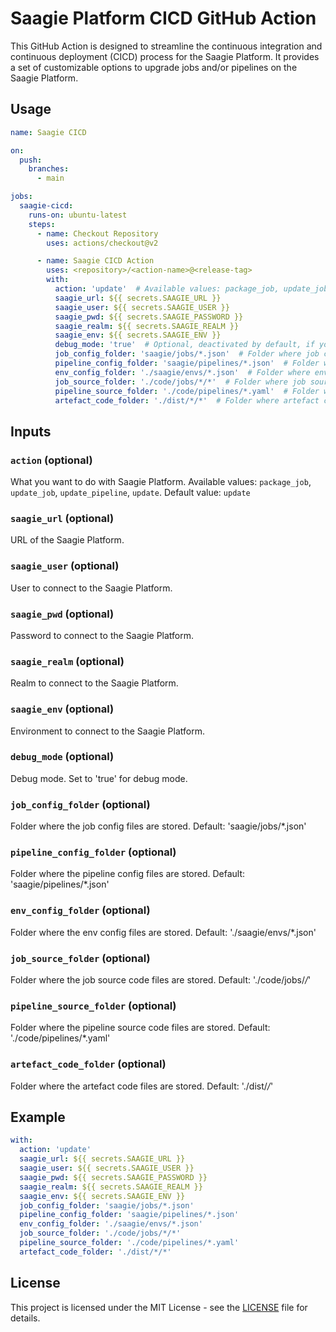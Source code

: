 # Saagie Platform CICD GitHub Action

This GitHub Action is designed to streamline the continuous integration and continuous deployment (CICD)
process for the Saagie Platform. 
It provides a set of customizable options to upgrade jobs and/or pipelines on the Saagie Platform.

## Usage

```yaml
name: Saagie CICD

on:
  push:
    branches:
      - main

jobs:
  saagie-cicd:
    runs-on: ubuntu-latest
    steps:
      - name: Checkout Repository
        uses: actions/checkout@v2

      - name: Saagie CICD Action
        uses: <repository>/<action-name>@<release-tag>
        with:
          action: 'update'  # Available values: package_job, update_job, update_pipeline, update. Default: update
          saagie_url: ${{ secrets.SAAGIE_URL }}
          saagie_user: ${{ secrets.SAAGIE_USER }}
          saagie_pwd: ${{ secrets.SAAGIE_PASSWORD }}
          saagie_realm: ${{ secrets.SAAGIE_REALM }}
          saagie_env: ${{ secrets.SAAGIE_ENV }}
          debug_mode: 'true'  # Optional, deactivated by default, if you set to something different of '' then it activates debug mode
          job_config_folder: 'saagie/jobs/*.json'  # Folder where job config files are stored
          pipeline_config_folder: 'saagie/pipelines/*.json'  # Folder where pipeline config files are stored
          env_config_folder: './saagie/envs/*.json'  # Folder where env config files are stored
          job_source_folder: './code/jobs/*/*'  # Folder where job source code files are stored
          pipeline_source_folder: './code/pipelines/*.yaml'  # Folder where pipeline source code files are stored
          artefact_code_folder: './dist/*/*'  # Folder where artefact code files are stored
```

## Inputs

### `action` (optional)

What you want to do with Saagie Platform. Available values: `package_job`, `update_job`, `update_pipeline`, `update`. 
Default value: `update`

### `saagie_url` (optional)

URL of the Saagie Platform.

### `saagie_user` (optional)

User to connect to the Saagie Platform.

### `saagie_pwd` (optional)

Password to connect to the Saagie Platform.

### `saagie_realm` (optional)

Realm to connect to the Saagie Platform.

### `saagie_env` (optional)

Environment to connect to the Saagie Platform.

### `debug_mode` (optional)

Debug mode. Set to 'true' for debug mode.

### `job_config_folder` (optional)

Folder where the job config files are stored. Default: 'saagie/jobs/*.json'

### `pipeline_config_folder` (optional)

Folder where the pipeline config files are stored. Default: 'saagie/pipelines/*.json'

### `env_config_folder` (optional)

Folder where the env config files are stored. Default: './saagie/envs/*.json'

### `job_source_folder` (optional)

Folder where the job source code files are stored. Default: './code/jobs/*/*'

### `pipeline_source_folder` (optional)

Folder where the pipeline source code files are stored. Default: './code/pipelines/*.yaml'

### `artefact_code_folder` (optional)

Folder where the artefact code files are stored. Default: './dist/*/*'

## Example

```yaml
with:
  action: 'update'
  saagie_url: ${{ secrets.SAAGIE_URL }}
  saagie_user: ${{ secrets.SAAGIE_USER }}
  saagie_pwd: ${{ secrets.SAAGIE_PASSWORD }}
  saagie_realm: ${{ secrets.SAAGIE_REALM }}
  saagie_env: ${{ secrets.SAAGIE_ENV }}
  job_config_folder: 'saagie/jobs/*.json'
  pipeline_config_folder: 'saagie/pipelines/*.json'
  env_config_folder: './saagie/envs/*.json'
  job_source_folder: './code/jobs/*/*'
  pipeline_source_folder: './code/pipelines/*.yaml'
  artefact_code_folder: './dist/*/*'
```

## License

This project is licensed under the MIT License - see the [LICENSE](LICENSE) file for details.


